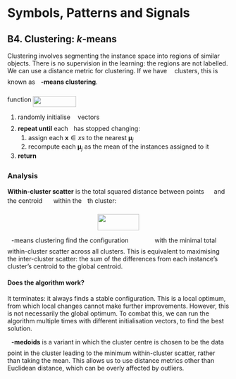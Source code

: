 # Symbols, Patterns and Signals

## B4. Clustering: *k*-means

Clustering involves segmenting the instance space into regions of similar objects. There is no supervision in the learning: the regions are not labelled. We can use a distance metric for clustering. If we have <img src="tex/63bb9849783d01d91403bc9a5fea12a2.svg?invert_in_darkmode&sanitize=true" align=middle width=9.075367949999992pt height=22.831056599999986pt/> clusters, this is known as **<img src="tex/63bb9849783d01d91403bc9a5fea12a2.svg?invert_in_darkmode&sanitize=true" align=middle width=9.075367949999992pt height=22.831056599999986pt/>-means clustering**.

function <img src="tex/4e50773f30bf5d635345035116fe6c80.svg?invert_in_darkmode&sanitize=true" align=middle width=97.36312905pt height=24.65753399999998pt/>

1. randomly initialise <img src="tex/63bb9849783d01d91403bc9a5fea12a2.svg?invert_in_darkmode&sanitize=true" align=middle width=9.075367949999992pt height=22.831056599999986pt/> vectors <img src="tex/db23570dd407dca4b949935269d8d766.svg?invert_in_darkmode&sanitize=true" align=middle width=51.760031399999995pt height=14.15524440000002pt/>
2. **repeat until** each <img src="tex/b10f1a73c4bbb9953fac419cd1828d3c.svg?invert_in_darkmode&sanitize=true" align=middle width=4.650899549999991pt height=14.15524440000002pt/> has stopped changing:
   1. assign each $\mathbf x \in xs$ to the nearest $\mathbf μ_j$
   2. recompute each $\mathbf μ_j$ as the mean of the instances assigned to it
3. **return** <img src="tex/db23570dd407dca4b949935269d8d766.svg?invert_in_darkmode&sanitize=true" align=middle width=51.760031399999995pt height=14.15524440000002pt/>

### Analysis

**Within-cluster scatter** is the total squared distance between points <img src="tex/eb9d118bc54ee2366c55493ee8aabe04.svg?invert_in_darkmode&sanitize=true" align=middle width=14.628015599999989pt height=14.611878600000017pt/> and the centroid <img src="tex/9e98439d61e709ce950ff5b0fdc9f315.svg?invert_in_darkmode&sanitize=true" align=middle width=17.17095434999999pt height=14.15524440000002pt/> within the <img src="tex/63bb9849783d01d91403bc9a5fea12a2.svg?invert_in_darkmode&sanitize=true" align=middle width=9.075367949999992pt height=22.831056599999986pt/>th cluster: <p align="center"><img src="tex/7a7b3efd0eb9afced1843f00afee9e2c.svg?invert_in_darkmode&sanitize=true" align=middle width=93.69411975pt height=36.6554298pt/></p>

<img src="tex/63bb9849783d01d91403bc9a5fea12a2.svg?invert_in_darkmode&sanitize=true" align=middle width=9.075367949999992pt height=22.831056599999986pt/>-means clustering find the configuration <img src="tex/db23570dd407dca4b949935269d8d766.svg?invert_in_darkmode&sanitize=true" align=middle width=51.760031399999995pt height=14.15524440000002pt/> with the minimal total within-cluster scatter across all clusters. This is equivalent to maximising the inter-cluster scatter: the sum of the differences from each instance’s cluster’s centroid to the global centroid.

#### Does the algorithm work?

It terminates: it always finds a stable configuration. This is a local optimum, from which local changes cannot make further improvements. However, this is not necessarily the global optimum. To combat this, we can run the algorithm multiple times with different initialisation vectors, to find the best solution.

**<img src="tex/63bb9849783d01d91403bc9a5fea12a2.svg?invert_in_darkmode&sanitize=true" align=middle width=9.075367949999992pt height=22.831056599999986pt/>-medoids** is a variant in which the cluster centre is chosen to be the data point in the cluster leading to the minimum within-cluster scatter, rather than taking the mean. This allows us to use distance metrics other than Euclidean distance, which can be overly affected by outliers.
